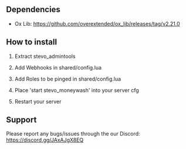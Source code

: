 ## Dependencies

- Ox Lib: https://github.com/overextended/ox_lib/releases/tag/v2.21.0


## How to install

1. Extract stevo_admintools

2. Add Webhooks in shared/config.lua

3. Add Roles to be pinged in shared/config.lua

4. Place 'start stevo_moneywash' into your server cfg

5. Restart your server


## Support

Please report any bugs/issues through the our Discord: https://discord.gg/JAxAJgX8EQ
    
